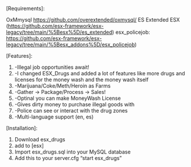 [Requirements]:

OxMmysql https://github.com/overextended/oxmysql/
ES Extended ESX (https://github.com/esx-framework/esx-legacy/tree/main/%5Besx%5D/es_extended)
esx_policejob: https://github.com/esx-framework/esx-legacy/tree/main/%5Besx_addons%5D/esx_policejob)

[Features]:

1. -Illegal job opportunities await!
2. -I changed ESX_Drugs and added a lot of features like more drugs and licenses for the money wash and the money wash itself
3. -Marijuana/Coke/Meth/Heroin as Farms
4. -Gather -> Package/Process -> Sales!
5. -Optinal you can make MoneyWash License
6. -Gives dirty money to purchase illegal goods with
7. -Police can see or interact with the drug zones
8. -Multi-language support (en, es)

[Installation]:

1. Download esx_drugs 
2. add to [esx]
3. Import esx_drugs.sql into your MySQL database
4. Add this to your server.cfg “start esx_drugs”
